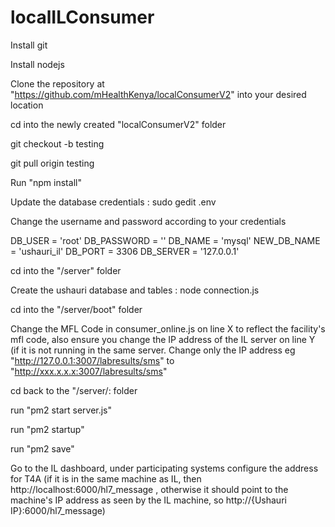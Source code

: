 # localILConsumer
Install git

Install nodejs

Clone the repository at "https://github.com/mHealthKenya/localConsumerV2" into your desired location

cd into the newly created "localConsumerV2" folder

git checkout -b testing

git pull origin testing

Run "npm install"

Update the database credentials : sudo gedit .env

Change the username and password according to your credentials

DB_USER = 'root'
DB_PASSWORD = ''
DB_NAME = 'mysql'
NEW_DB_NAME = 'ushauri_il'
DB_PORT = 3306
DB_SERVER = '127.0.0.1'

cd into the "/server" folder

Create the ushauri database and tables : node connection.js

cd into the "/server/boot" folder

Change the MFL Code in consumer_online.js on line X to reflect the facility's mfl code, also ensure you change the IP address of the IL server on line Y (if it is not running in the same server. Change only the IP address eg "http://127.0.0.1:3007/labresults/sms" to "http://xxx.x.x.x:3007/labresults/sms"

cd back to the "/server/: folder

run "pm2 start server.js"

run "pm2 startup"

run "pm2 save"

Go to the IL dashboard, under participating systems configure the address for T4A (if it is in the same machine as IL, then http://localhost:6000/hl7_message , otherwise it should point to the machine's IP address as seen by the IL machine, so http://{Ushauri IP}:6000/hl7_message)

